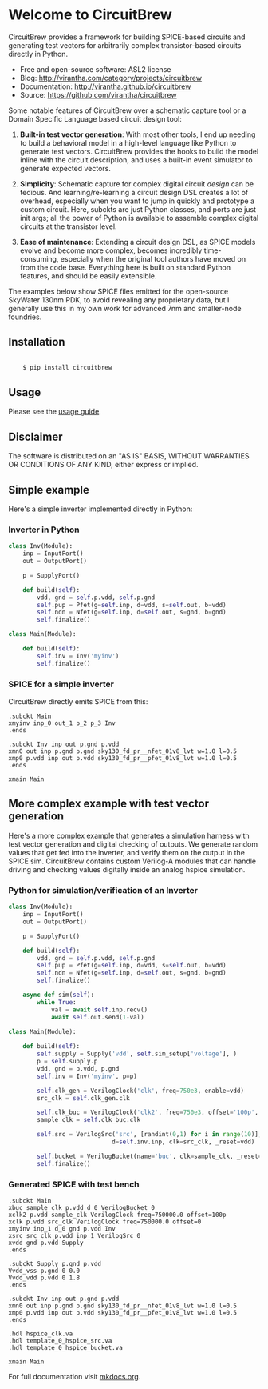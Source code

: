 # Welcome to CircuitBrew

CircuitBrew provides a framework for building SPICE-based circuits and generating test vectors 
for arbitrarily complex transistor-based circuits directly in Python.  

* Free and open-source software: ASL2 license
* Blog: http://virantha.com/category/projects/circuitbrew
* Documentation: http://virantha.github.io/circuitbrew
* Source: https://github.com/virantha/circuitbrew

Some notable features of CircuitBrew over a schematic capture tool or a Domain
Specific Language based circuit design tool:  

1. **Built-in test vector generation**: With most other tools, I end up needing
to build a behavioral model in a high-level language like Python to
generate test vectors.  CircuitBrew provides the hooks to build the model inline with the
circuit description, and uses a built-in event simulator to generate expected vectors.

2. **Simplicity**: Schematic capture for complex digital circuit *design* can be
tedious. And learning/re-learning a circuit design DSL creates a lot of
overhead, especially when you want to jump in quickly and prototype a custom circuit. Here, 
subckts are just Python classes, and ports are just init args; all the power of Python is
available to assemble complex digital circuits at the transistor level.

3. **Ease of maintenance**: Extending a circuit design DSL, as SPICE models
evolve and become more complex, becomes incredibly time-consuming, especially
when the original tool authors have moved on from the code base.  Everything
here is built on standard Python features, and should be easily extensible.

The examples below show SPICE files emitted for the open-source SkyWater 130nm PDK, to avoid 
revealing any proprietary data, but I generally use this in my own work for advanced 7nm
and smaller-node foundries.

## Installation

``` sh

    $ pip install circuitbrew

```
## Usage
Please see the [usage guide](usage.md). 

## Disclaimer

The software is distributed on an "AS IS" BASIS, WITHOUT
WARRANTIES OR CONDITIONS OF ANY KIND, either express or implied.

## Simple example
Here's a simple inverter implemented directly in Python:

### Inverter in Python
``` py
class Inv(Module):
    inp = InputPort()
    out = OutputPort()

    p = SupplyPort()

    def build(self):
        vdd, gnd = self.p.vdd, self.p.gnd
        self.pup = Pfet(g=self.inp, d=vdd, s=self.out, b=vdd)
        self.ndn = Nfet(g=self.inp, d=self.out, s=gnd, b=gnd)
        self.finalize()

class Main(Module):

    def build(self):
        self.inv = Inv('myinv')
        self.finalize()
```

### SPICE for a simple inverter
CircuitBrew directly emits SPICE from this:

``` spice 
.subckt Main 
xmyinv inp_0 out_1 p_2 p_3 Inv
.ends

.subckt Inv inp out p.gnd p.vdd
xmn0 out inp p.gnd p.gnd sky130_fd_pr__nfet_01v8_lvt w=1.0 l=0.5
xmp0 p.vdd inp out p.vdd sky130_fd_pr__pfet_01v8_lvt w=1.0 l=0.5
.ends

xmain Main
```

## More complex example with test vector generation
Here's a more complex example that generates a simulation harness with test vector
generation and digital checking of outputs.  We generate random values that get
fed into the inverter, and verify them on the output in the SPICE sim.  CircuitBrew
contains custom Verilog-A modules that can handle driving and checking values digitally
inside an analog hspice simulation.

### Python for simulation/verification of an Inverter
``` py
class Inv(Module):
    inp = InputPort()
    out = OutputPort()

    p = SupplyPort()

    def build(self):
        vdd, gnd = self.p.vdd, self.p.gnd
        self.pup = Pfet(g=self.inp, d=vdd, s=self.out, b=vdd)
        self.ndn = Nfet(g=self.inp, d=self.out, s=gnd, b=gnd)
        self.finalize()

    async def sim(self):
        while True:
            val = await self.inp.recv()
            await self.out.send(1-val)
    
class Main(Module):

    def build(self):
        self.supply = Supply('vdd', self.sim_setup['voltage'], )
        p = self.supply.p
        vdd, gnd = p.vdd, p.gnd
        self.inv = Inv('myinv', p=p)

        self.clk_gen = VerilogClock('clk', freq=750e3, enable=vdd)
        src_clk = self.clk_gen.clk

        self.clk_buc = VerilogClock('clk2', freq=750e3, offset='100p', enable=vdd)
        sample_clk = self.clk_buc.clk

        self.src = VerilogSrc('src', [randint(0,1) for i in range(10)], 
                             d=self.inv.inp, clk=src_clk, _reset=vdd)

        self.bucket = VerilogBucket(name='buc', clk=sample_clk, _reset=vdd, d=self.inv.out)
        self.finalize()
```

### Generated SPICE with test bench

``` spice
.subckt Main 
xbuc sample_clk p.vdd d_0 VerilogBucket_0
xclk2 p.vdd sample_clk VerilogClock freq=750000.0 offset=100p
xclk p.vdd src_clk VerilogClock freq=750000.0 offset=0
xmyinv inp_1 d_0 gnd p.vdd Inv
xsrc src_clk p.vdd inp_1 VerilogSrc_0
xvdd gnd p.vdd Supply
.ends

.subckt Supply p.gnd p.vdd
Vvdd_vss p.gnd 0 0.0
Vvdd_vdd p.vdd 0 1.8
.ends

.subckt Inv inp out p.gnd p.vdd
xmn0 out inp p.gnd p.gnd sky130_fd_pr__nfet_01v8_lvt w=1.0 l=0.5
xmp0 p.vdd inp out p.vdd sky130_fd_pr__pfet_01v8_lvt w=1.0 l=0.5
.ends

.hdl hspice_clk.va
.hdl template_0_hspice_src.va
.hdl template_0_hspice_bucket.va

xmain Main
```
For full documentation visit [mkdocs.org](https://www.mkdocs.org).



